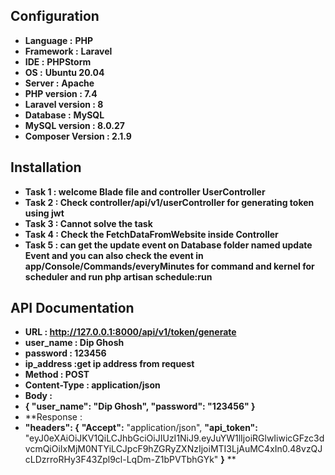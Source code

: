 ## Configuration
- **Language :** **PHP**
- **Framework :** **Laravel**
- **IDE :** **PHPStorm**
- **OS :** **Ubuntu 20.04**
- **Server :** **Apache**
- **PHP version : 7.4**
- **Laravel version : 8**
- **Database :** **MySQL**
- **MySQL version : 8.0.27**
- **Composer Version : 2.1.9**

## Installation
- **Task 1 : welcome Blade file and controller UserController**
- **Task 2 : Check controller/api/v1/userController for generating token using jwt**
- **Task 3 : Cannot solve the task**
- **Task 4 : Check the FetchDataFromWebsite  inside Controller**
- **Task 5 : can get the update event on Database folder named update Event 
   and  you can also check the event in app/Console/Commands/everyMinutes for command  and kernel for scheduler 
   and run php artisan schedule:run**

## API Documentation
- **URL : http://127.0.0.1:8000/api/v1/token/generate**
- **user_name : Dip Ghosh**
- **password : 123456**
- **ip_address :get ip address from request**
- **Method : POST**
- **Content-Type : application/json**
- **Body :** 
- **{
    **"user_name": "Dip Ghosh"**,
    **"password": "123456"**
}**
- **Response :
- **"headers": {**
  **"Accept":** "application/json",
  **"api_token":** "eyJ0eXAiOiJKV1QiLCJhbGciOiJIUzI1NiJ9.eyJuYW1lIjoiRGlwIiwicGFzc3dvcmQiOiIxMjM0NTYiLCJpcF9hZGRyZXNzIjoiMTI3LjAuMC4xIn0.48vzQJcLDzrroRHy3F43Zpl9cl-LqDm-Z1bPVTbhGYk"
  **}**
**
